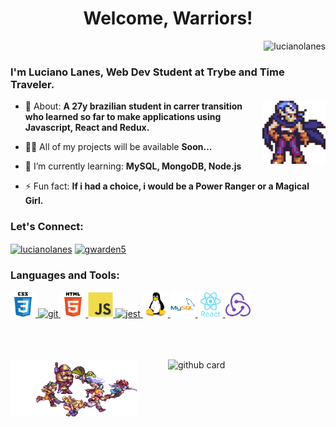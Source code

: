 <h1 align="center"> Welcome, Warriors!</h1>
<p align="center">
<p align="right"> <img src="https://komarev.com/ghpvc/?username=lucianolanes&label=Profile%20views&color=0e75b6&style=flat" alt="lucianolanes" /> </p>
<h3 align="left">I'm Luciano Lanes, Web Dev Student at Trybe and Time Traveler.</h3>
</p>
<p align="right">
<img align="right" src="./images/ctMagus.gif" alt="Magus" width="20%">
</p>

- :bear: About: **A 27y brazilian student in carrer transition who learned so far to make applications using Javascript, React and Redux.**

- 👨‍💻 All of my projects will be available **Soon...**

- 🌱 I’m currently learning: **MySQL, MongoDB, Node.js**

- ⚡ Fun fact: **If i had a choice, i would be a Power Ranger or a Magical Girl.**

<h3 align="left">Let's Connect:</h3>
<p align="left">
<a href="https://linkedin.com/in/lucianolanes" target="blank"><img align="center" src="https://img.shields.io/badge/LinkedIn-0077B5?style=for-the-badge&logo=linkedin&logoColor=white" alt="lucianolanes" height="30" width="100" /></a>
<a href="https://instagram.com/gwarden5" target="blank"><img align="center" src="https://img.shields.io/badge/Instagram-E4405F?style=for-the-badge&logo=instagram&logoColor=whit" alt="gwarden5" height="30" width="100" /></a>
</p>

<h3 align="left">Languages and Tools:</h3>
<p align="left"> <a href="https://www.w3schools.com/css/" target="_blank"> <img src="https://raw.githubusercontent.com/devicons/devicon/master/icons/css3/css3-original-wordmark.svg" alt="css3" width="40" height="40"/> </a> <a href="https://git-scm.com/" target="_blank"> <img src="https://www.vectorlogo.zone/logos/git-scm/git-scm-icon.svg" alt="git" width="40" height="40"/> </a> <a href="https://www.w3.org/html/" target="_blank"> <img src="https://raw.githubusercontent.com/devicons/devicon/master/icons/html5/html5-original-wordmark.svg" alt="html5" width="40" height="40"/> </a> <a href="https://developer.mozilla.org/en-US/docs/Web/JavaScript" target="_blank"> <img src="https://raw.githubusercontent.com/devicons/devicon/master/icons/javascript/javascript-original.svg" alt="javascript" width="40" height="40"/> </a> <a href="https://jestjs.io" target="_blank"> <img src="https://www.vectorlogo.zone/logos/jestjsio/jestjsio-icon.svg" alt="jest" width="40" height="40"/> </a> <a href="https://www.linux.org/" target="_blank"> <img src="https://raw.githubusercontent.com/devicons/devicon/master/icons/linux/linux-original.svg" alt="linux" width="40" height="40"/> </a> <a href="https://www.mysql.com/" target="_blank"> <img src="https://raw.githubusercontent.com/devicons/devicon/master/icons/mysql/mysql-original-wordmark.svg" alt="mysql" width="40" height="40"/> </a> <a href="https://reactjs.org/" target="_blank"> <img src="https://raw.githubusercontent.com/devicons/devicon/master/icons/react/react-original-wordmark.svg" alt="react" width="40" height="40"/> </a> <a href="https://redux.js.org" target="_blank"> <img src="https://raw.githubusercontent.com/devicons/devicon/master/icons/redux/redux-original.svg" alt="redux" width="40" height="40"/> </a> </p>

<br><br><br>
<img align="right" src="https://github-readme-stats.vercel.app/api?username=lucianolanes&theme=nightowl&show_icons=true&locale=en" alt="github card" width="50%"/>
<img align="left" src="./images/ctAllParty.gif" alt="Chrono Trigger Party" width="40%"/>
